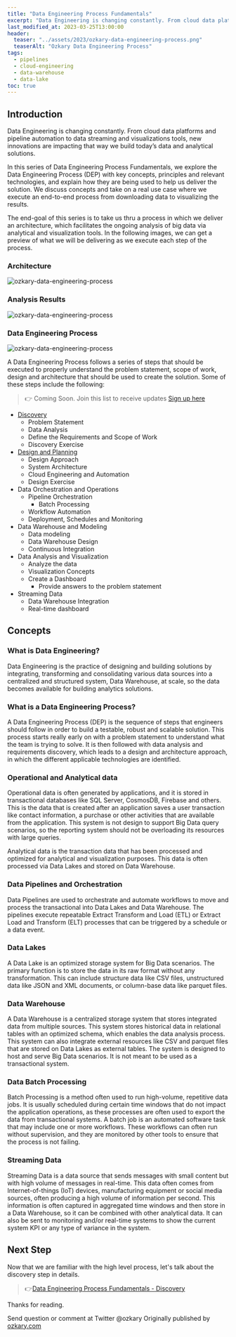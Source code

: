 ```yaml
---
title: "Data Engineering Process Fundamentals"
excerpt: "Data Engineering is changing constantly. From cloud data platforms and pipeline automation to data streaming and visualizations tools, new innovations are impacting that way we build today’s data and analytical solutions. This is an overview of Data Engineering Process with hands-on code samples."
last_modified_at: 2023-03-25T13:00:00
header:
  teaser: "../assets/2023/ozkary-data-engineering-process.png"
  teaserAlt: "Ozkary Data Engineering Process"
tags: 
  - pipelines  
  - cloud-engineering
  - data-warehouse
  - data-lake
toc: true
---
```

## Introduction 

Data Engineering is changing constantly. From cloud data platforms and pipeline automation to data streaming and visualizations tools, new innovations are impacting that way we build today’s data and analytical solutions. 

In this series of Data Engineering Process Fundamentals, we explore the Data Engineering Process (DEP) with key concepts, principles and relevant technologies, and explain how they are being used to help us deliver the solution. We discuss concepts and take on a real use case where we execute an end-to-end process from downloading data to visualizing the results. 

The end-goal of this series is to take us thru a process in which we deliver an architecture, which facilitates the ongoing analysis of big data via analytical and visualization tools. In the following images, we can get a preview of what we will be delivering as we execute each step of the process. 

### Architecture
![ozkary-data-engineering-process](../../assets/2023/ozkary-data-engineering-process-architecture.png "Data Engineering Process - Overview")

### Analysis Results
![ozkary-data-engineering-process](../../assets/2023/ozkary-data-engineering-process-dashboard.png "Data Engineering Process - Overview")

### Data Engineering Process

![ozkary-data-engineering-process](../../assets/2023/ozkary-data-engineering-process.png "Data Engineering Process - Overview")

A Data Engineering Process follows a series of steps that should be executed to properly understand the problem statement, scope of work, design and architecture that should be used to create the solution. Some of these steps include the following:

> 👉 Coming Soon. Join this list to receive updates [Sign up here](https://maven.com/forms/56ae79)

- [Discovery](//www.ozkary.dev/data-engineering-process-fundamentals-discovery/)
  - Problem Statement
  - Data Analysis
  - Define the Requirements and Scope of Work
  - Discovery Exercise
- [Design and Planning](//www.ozkary.dev/data-engineering-process-fundamentals-design-planning/)
  - Design Approach
  - System Architecture
  - Cloud Engineering and Automation
  - Design Exercise
- Data Orchestration and Operations
  - Pipeline Orchestration
    - Batch Processing
  - Workflow Automation
  - Deployment, Schedules and Monitoring
- Data Warehouse and Modeling
  - Data modeling
  - Data Warehouse Design
  - Continuous Integration
- Data Analysis and Visualization
  - Analyze the data
  - Visualization Concepts
  - Create a Dashboard
    - Provide answers to the problem statement
- Streaming Data
  - Data Warehouse Integration
  - Real-time dashboard
  
## Concepts 

### What is Data Engineering?

Data Engineering is the practice of designing and building solutions by integrating, transforming and consolidating various data sources into a centralized and structured system, Data Warehouse, at scale, so the data becomes available for building analytics solutions.

### What is a Data Engineering Process?

A Data Engineering Process (DEP) is the sequence of steps that engineers should follow in order to build a testable, robust and scalable solution. This process starts really early on with a problem statement to understand what the team is trying to solve. It is then followed with data analysis and requirements discovery, which leads to a design and architecture approach, in which the different applicable technologies are identified.

### Operational and Analytical data

Operational data is often generated by applications, and it is stored in transactional databases like SQL Server, CosmosDB, Firebase and others. This is the data that is created after an application saves a user transaction like contact information, a purchase or other activities that are available from the application. This system is not design to support Big Data query scenarios, so the reporting system should not be overloading its resources with large queries.

Analytical data is the transaction data that has been processed and optimized for analytical and visualization purposes. This data is often processed via Data Lakes and stored on Data Warehouse.

### Data Pipelines and Orchestration

Data Pipelines are used to orchestrate and automate workflows to move and process the transactional into Data Lakes and Data Warehouse. The pipelines execute repeatable Extract Transform and Load (ETL) or Extract Load and Transform (ELT) processes that can be triggered by a schedule or a data event. 

### Data Lakes

A Data Lake is an optimized storage system for Big Data scenarios. The primary function is to store the data in its raw format without any transformation. This can include structure data like CSV files, unstructured data like JSON and XML documents, or column-base data like parquet files.

### Data Warehouse

A Data Warehouse is a centralized storage system that stores integrated data from multiple sources. This system stores historical data in relational tables with an optimized schema, which enables the data analysis process. This system can also integrate external resources like CSV and parquet files that are stored on Data Lakes as external tables. The system is designed to host and serve Big Data scenarios. It is not meant to be used as a transactional system. 

### Data Batch Processing

Batch Processing is a method often used to run high-volume, repetitive data jobs. It is usually scheduled during certain time windows that do not impact the application operations, as these processes are often used to export the data from transactional systems.  A batch job is an automated software task that may include one or more workflows. These workflows can often run without supervision, and they are monitored by other tools to ensure that the process is not failing. 

### Streaming Data

Streaming Data is a data source that sends messages with small content but with high volume of messages in real-time. This data often comes from Internet-of-things (IoT) devices, manufacturing equipment or social media sources, often producing a high volume of information per second. This information is often captured in aggregated time windows and then store in a Data Warehouse, so it can be combined with other analytical data. It can also be sent to monitoring and/or real-time systems to show the current system KPI or any type of variance in the system.

## Next Step

Now that we are familiar with the high level process, let's talk about the discovery step in details.

> 👉[Data Engineering Process Fundamentals - Discovery](//www.ozkary.dev/data-engineering-process-fundamentals-discovery)


Thanks for reading.

Send question or comment at Twitter @ozkary
Originally published by [ozkary.com](https://www.ozkary.com)